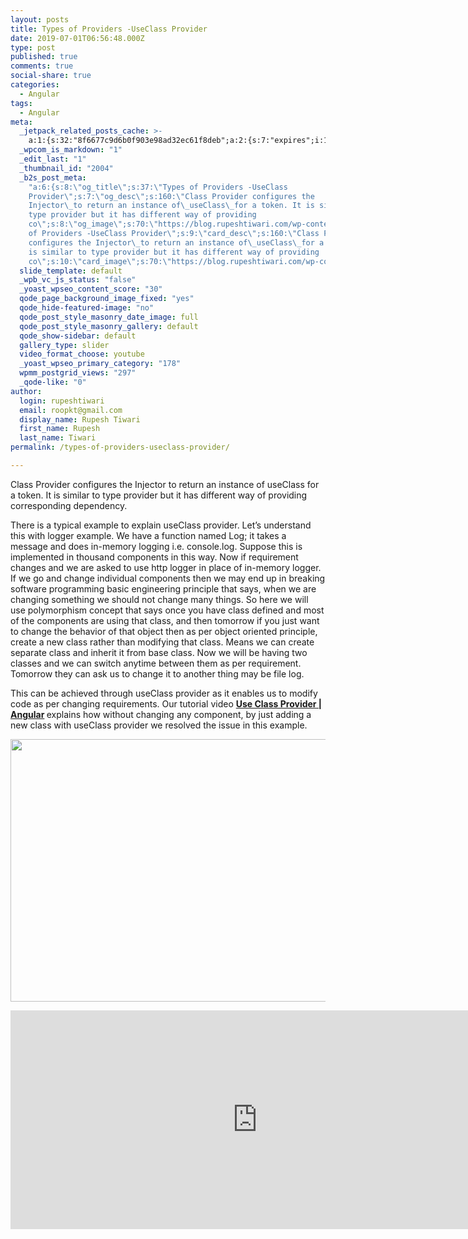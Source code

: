 ```yaml
---
layout: posts
title: Types of Providers -UseClass Provider
date: 2019-07-01T06:56:48.000Z
type: post
published: true
comments: true
social-share: true
categories:
  - Angular
tags:
  - Angular
meta:
  _jetpack_related_posts_cache: >-
    a:1:{s:32:"8f6677c9d6b0f903e98ad32ec61f8deb";a:2:{s:7:"expires";i:1610986852;s:7:"payload";a:3:{i:0;a:1:{s:2:"id";i:2386;}i:1;a:1:{s:2:"id";i:2394;}i:2;a:1:{s:2:"id";i:2502;}}}}
  _wpcom_is_markdown: "1"
  _edit_last: "1"
  _thumbnail_id: "2004"
  _b2s_post_meta:
    "a:6:{s:8:\"og_title\";s:37:\"Types of Providers -UseClass
    Provider\";s:7:\"og_desc\";s:160:\"Class Provider configures the
    Injector\_to return an instance of\_useClass\_for a token. It is similar to
    type provider but it has different way of providing
    co\";s:8:\"og_image\";s:70:\"https://blog.rupeshtiwari.com/wp-content/uploads/2019/04/AngularI2.jpg\";s:10:\"card_title\";s:37:\"Types
    of Providers -UseClass Provider\";s:9:\"card_desc\";s:160:\"Class Provider
    configures the Injector\_to return an instance of\_useClass\_for a token. It
    is similar to type provider but it has different way of providing
    co\";s:10:\"card_image\";s:70:\"https://blog.rupeshtiwari.com/wp-content/uploads/2019/04/AngularI2.jpg\";}"
  slide_template: default
  _wpb_vc_js_status: "false"
  _yoast_wpseo_content_score: "30"
  qode_page_background_image_fixed: "yes"
  qode_hide-featured-image: "no"
  qode_post_style_masonry_date_image: full
  qode_post_style_masonry_gallery: default
  qode_show-sidebar: default
  gallery_type: slider
  video_format_choose: youtube
  _yoast_wpseo_primary_category: "178"
  wpmm_postgrid_views: "297"
  _qode-like: "0"
author:
  login: rupeshtiwari
  email: roopkt@gmail.com
  display_name: Rupesh Tiwari
  first_name: Rupesh
  last_name: Tiwari
permalink: /types-of-providers-useclass-provider/

---
```


<p>Class Provider configures the Injector to return an instance of useClass for a token. It is similar to type provider but it has different way of providing corresponding dependency.</p>
<p>There is a typical example to explain useClass provider. Let’s understand this with logger example. We have a function named Log; it takes a message and does in-memory logging i.e. console.log. Suppose this is implemented in thousand components in this way. Now if requirement changes and we are asked to use http logger in place of in-memory logger. If we go and change individual components then we may end up in breaking software programming basic engineering principle that says, when we are changing something we should not change many things. So here we will use polymorphism concept that says once you have class defined and most of the components are using that class, and then tomorrow if you just want to change the behavior of that object then as per object oriented principle, create a new class rather than modifying that class. Means we can create separate class and inherit it from base class. Now we will be having two classes and we can switch anytime between them as per requirement. Tomorrow they can ask us to change it to another thing may be file log.</p>
<p>This can be achieved through useClass provider as it enables us to modify code as per changing requirements. Our tutorial video <strong><a href="https://www.youtube.com/watch?v=VB3HAIv5BvQ" target="_blank" rel="noopener noreferrer">Use Class Provider | Angular</a><em> </em></strong>explains how without changing any component, by just adding a new class with useClass provider we resolved the issue in this example.</p>
<p><img class="alignnone size-full wp-image-2382" src="{{ site.baseurl }}/assets/2019/07/Useclass_Provider.png" alt="" width="790" height="420" /></p>
<p><iframe src="https://www.youtube.com/embed/VB3HAIv5BvQ" width="790" height="350" frameborder="0" allowfullscreen="allowfullscreen"><span data-mce-type="bookmark" style="display: inline-block; width: 0px; overflow: hidden; line-height: 0;" class="mce_SELRES_start">﻿</span></iframe></p>
